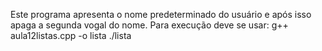 Este programa apresenta o nome predeterminado do usuário e após isso apaga a segunda vogal do nome.
Para execução deve se usar:
g++ aula12listas.cpp -o lista
./lista
